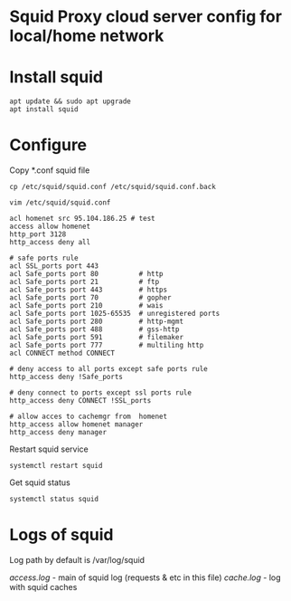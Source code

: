 Squid Proxy cloud server config for local/home network
=======================================================================

# Install squid

```
apt update && sudo apt upgrade
apt install squid
```

# Configure
Copy *.conf squid file
```
cp /etc/squid/squid.conf /etc/squid/squid.conf.back
```




```
vim /etc/squid/squid.conf
```

```
acl homenet src 95.104.186.25 # test
access allow homenet
http_port 3128
http_access deny all

# safe ports rule
acl SSL_ports port 443
acl Safe_ports port 80          # http
acl Safe_ports port 21          # ftp
acl Safe_ports port 443         # https
acl Safe_ports port 70          # gopher
acl Safe_ports port 210         # wais
acl Safe_ports port 1025-65535  # unregistered ports
acl Safe_ports port 280         # http-mgmt
acl Safe_ports port 488         # gss-http
acl Safe_ports port 591         # filemaker
acl Safe_ports port 777         # multiling http
acl CONNECT method CONNECT

# deny access to all ports except safe ports rule
http_access deny !Safe_ports

# deny connect to ports except ssl ports rule
http_access deny CONNECT !SSL_ports

# allow acces to cachemgr from  homenet
http_access allow homenet manager
http_access deny manager

```
Restart squid service

```
systemctl restart squid
```
Get squid status

```
systemctl status squid
```

# Logs of squid

Log path by default is /var/log/squid


*access.log* - main of squid log (requests & etc in this file)
*cache.log* - log with squid caches



